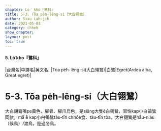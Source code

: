 ```yaml
---
chapter: Lō͘ kho『鷺科』
title: 5-3. Tōa pe̍h-lêng-si（大白翎鷥）
author: Siau Lah-jih
date: 2021-05-03
category: chheh
show_chapter: 
layout: post
toc: true
---
```


#### 5. Lō͘ kho『鷺科』

|台灣名|中譯名|英文名|
|Tōa pe̍h-lêng-si(大白翎鷥)|白鷺|Egret(Ardea alba, Great egret)|


# 5-3. Tōa pe̍h-lêng-si（大白翎鷥）

大白翎鷥嘴pe黃色，腳骨、腳爪烏色，是siāng大隻ê白鴒鷥，習性kap小白鴒鷥同款，mā ē kap小白鴒鷥tàu-tīn chhōe食、tàu-tīn tòa。大白翎鷥是hāu-niáu（候鳥）/渡鳥，是過冬鳥。




